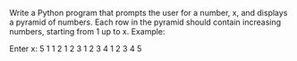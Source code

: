 Write a Python program that prompts the user for a number, x, and displays a pyramid of numbers. Each row in the pyramid should contain increasing numbers, starting from 1 up to x. Example: 

Enter x: 5
1
1 2
1 2 3
1 2 3 4
1 2 3 4 5
